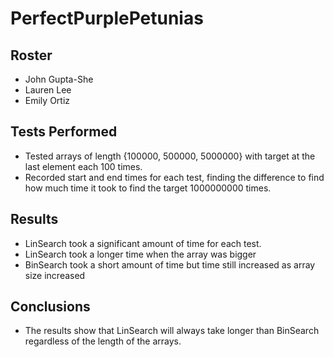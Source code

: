 # PerfectPurplePetunias

## Roster
* John Gupta-She
* Lauren Lee
* Emily Ortiz

## Tests Performed
* Tested arrays of length {100000, 500000, 5000000} with target at the last element each 100 times.
* Recorded start and end times for each test, finding the difference to find how much time it took to find the target 1000000000 times.

## Results
* LinSearch took a significant amount of time for each test.
* LinSearch took a longer time when the array was bigger
* BinSearch took a short amount of time but time still increased as array size increased

## Conclusions
* The results show that LinSearch will always take longer than BinSearch regardless of the length of the arrays. 
